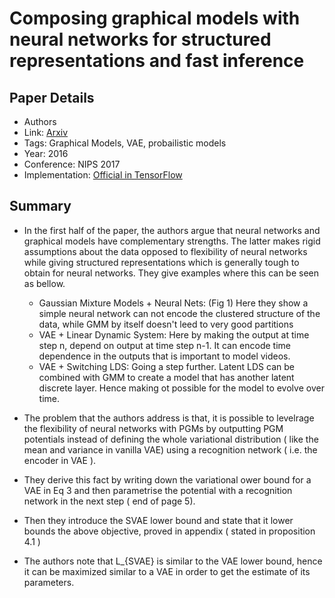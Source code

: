# Composing graphical models with neural networks for structured representations and fast inference

## Paper Details
* Authors
* Link: [Arxiv](https://arxiv.org/pdf/1603.06277.pdf)
* Tags: Graphical Models, VAE, probailistic models
* Year: 2016
* Conference: NIPS 2017
* Implementation: [Official in TensorFlow](https://github.com/mattjj/svae)

## Summary
* In the first half of the paper, the authors argue that neural networks and graphical models have complementary strengths. The latter makes rigid assumptions about the data opposed to flexibility of neural networks while giving structured representations which is generally tough to obtain for neural networks. They give examples where this can be seen as bellow.
    * Gaussian Mixture Models + Neural Nets: (Fig 1) Here they show a simple neural network can not encode the clustered structure of the data, while GMM by itself doesn't leed to very good partitions
    *  VAE + Linear Dynamic System: Here by making the output at time step n, depend on output at time step n-1. It can encode time dependence in the outputs that is important to model videos.
    * VAE + Switching LDS: Going a step further. Latent LDS can be combined with GMM to create a model that has another latent discrete layer. Hence making ot possible for the model to evolve over time.

* The problem that the authors address is that, it is possible to levelrage the flexibility of neural networks with PGMs by outputting PGM potentials instead of defining the whole variational distribution ( like the mean and variance in vanilla VAE) using a recognition network ( i.e. the encoder in VAE ).
* They derive this fact by writing down the variational ower bound for a VAE in Eq 3 and then parametrise the potential with a recognition network in the next step ( end of page 5). 
* Then they introduce the SVAE lower bound and state that it lower bounds the above objective, proved in appendix (  stated in proposition 4.1 )
* The authors note that L_{SVAE} is similar to the VAE lower bound, hence it can be maximized similar to a VAE in order to get the estimate of its parameters.     
